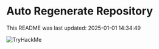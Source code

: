 # Auto Regenerate Repository

This README was last updated: 2025-01-01 14:34:49

 ![TryHackMe](https://tryhackme.com/badge/533634)